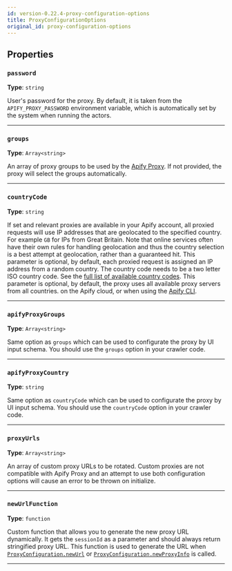 ```yaml
---
id: version-0.22.4-proxy-configuration-options
title: ProxyConfigurationOptions
original_id: proxy-configuration-options
---
```


<a name="proxyconfigurationoptions"></a>

## Properties

### `password`

**Type**: `string`

User's password for the proxy. By default, it is taken from the `APIFY_PROXY_PASSWORD` environment variable, which is automatically set by the system
when running the actors.

---

### `groups`

**Type**: `Array<string>`

An array of proxy groups to be used by the [Apify Proxy](https://docs.apify.com/proxy). If not provided, the proxy will select the groups
automatically.

---

### `countryCode`

**Type**: `string`

If set and relevant proxies are available in your Apify account, all proxied requests will use IP addresses that are geolocated to the specified
country. For example `GB` for IPs from Great Britain. Note that online services often have their own rules for handling geolocation and thus the
country selection is a best attempt at geolocation, rather than a guaranteed hit. This parameter is optional, by default, each proxied request is
assigned an IP address from a random country. The country code needs to be a two letter ISO country code. See the
[full list of available country codes](https://en.wikipedia.org/wiki/ISO_3166-1_alpha-2#Officially_assigned_code_elements). This parameter is
optional, by default, the proxy uses all available proxy servers from all countries. on the Apify cloud, or when using the
[Apify CLI](https://github.com/apify/apify-cli).

---

### `apifyProxyGroups`

**Type**: `Array<string>`

Same option as `groups` which can be used to configurate the proxy by UI input schema. You should use the `groups` option in your crawler code.

---

### `apifyProxyCountry`

**Type**: `string`

Same option as `countryCode` which can be used to configurate the proxy by UI input schema. You should use the `countryCode` option in your crawler
code.

---

### `proxyUrls`

**Type**: `Array<string>`

An array of custom proxy URLs to be rotated. Custom proxies are not compatible with Apify Proxy and an attempt to use both configuration options will
cause an error to be thrown on initialize.

---

### `newUrlFunction`

**Type**: `function`

Custom function that allows you to generate the new proxy URL dynamically. It gets the `sessionId` as a parameter and should always return stringified
proxy URL. This function is used to generate the URL when [`ProxyConfiguration.newUrl`](../api/proxy-configuration#newurl) or
[`ProxyConfiguration.newProxyInfo`](../api/proxy-configuration#newproxyinfo) is called.

---

